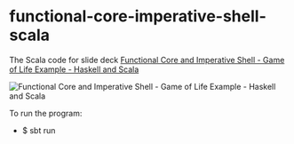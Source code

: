
# functional-core-imperative-shell-scala

The Scala code for slide deck [Functional Core and Imperative Shell - Game of Life Example - Haskell and Scala](https://fpilluminated.com/deck/256)

![Functional Core and Imperative Shell - Game of Life Example - Haskell and Scala](https://fpilluminated.s3.eu-west-2.amazonaws.com/slide-decks/2021-10-10-functional-core-imperative-shell-game-of-life-example-haskell-and-scala/2021-10-10-functional-core-imperative-shell-game-of-life-example-haskell-and-scala-first-slide-large.png)

To run the program:
* $ sbt run
